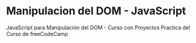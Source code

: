 # Manipulacion del DOM - JavaScript
JavaScript para Manipulación del DOM - Curso con Proyectos
Practica del Curso de freeCodeCamp

